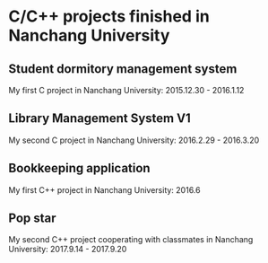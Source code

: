 # C/C++ projects finished in Nanchang University
## Student dormitory management system
My first C project in Nanchang University: 2015.12.30 - 2016.1.12
## Library Management System V1
My second C project in Nanchang University: 2016.2.29 - 2016.3.20
## Bookkeeping application
My first C++ project in Nanchang University: 2016.6
## Pop star
My second C++ project cooperating with classmates in Nanchang University: 2017.9.14 - 2017.9.20